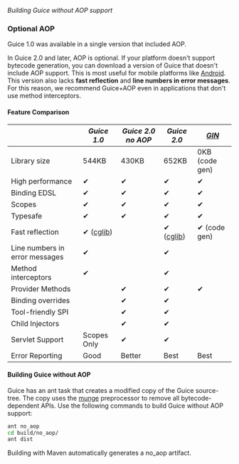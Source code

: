 _Building Guice without AOP support_
### Optional AOP
Guice 1.0 was available in a single version that included AOP.

In Guice 2.0 and later, AOP is optional. If your platform doesn't support bytecode generation, you can download a version of Guice that doesn't include AOP support. This is most useful for mobile platforms like [Android](http://code.google.com/android/). This version also lacks **fast reflection** and **line numbers in error messages**. For this reason, we recommend Guice+AOP even in applications that don't use method interceptors.

#### Feature Comparison

|   | *Guice 1.0* | *Guice 2.0 no AOP* | *Guice 2.0* | *[GIN](http://code.google.com/p/google-gin)* |
|---|-------------|--------------------|-------------|----------------------------------------------|
| Library size | 544KB | 430KB | 652KB | 0KB (code gen) |
| High performance | ✔ | ✔ | ✔ | ✔ |
| Binding EDSL | ✔ | ✔ | ✔ | ✔ |
| Scopes | ✔ | ✔ | ✔ | ✔ |
| Typesafe | ✔ | ✔ | ✔ | ✔ |
| Fast reflection | ✔ ([cglib](http://cglib.sourceforge.net/)) | | ✔ ([cglib](http://cglib.sourceforge.net/)) | ✔ (code gen) |
| Line numbers in error messages  | ✔ |  | ✔ |  |
| Method interceptors  | ✔ | | ✔ ||  |
| Provider Methods |  | ✔ | ✔ | ✔ |
| Binding overrides |  | ✔ | ✔ |  |
| Tool-friendly SPI |  | ✔ | ✔ |  |
| Child Injectors |  | ✔ | ✔ |  |
| Servlet Support | Scopes Only | ✔ | ✔ |  |
| Error Reporting | Good | Better | Best | Best |

#### Building Guice without AOP
Guice has an ant task that creates a modified copy of the Guice source-tree. The copy uses the [munge](http://publicobject.com/2009/02/preprocessing-java-with-munge.html) preprocessor to remove all bytecode-dependent APIs. Use the following commands to build Guice without AOP support:
```bash
ant no_aop
cd build/no_aop/
ant dist 
```

Building with Maven automatically generates a no_aop artifact.